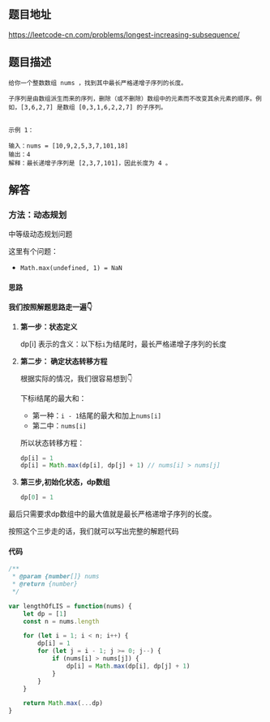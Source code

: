 ## 题目地址

https://leetcode-cn.com/problems/longest-increasing-subsequence/

## 题目描述

```
给你一个整数数组 nums ，找到其中最长严格递增子序列的长度。

子序列是由数组派生而来的序列，删除（或不删除）数组中的元素而不改变其余元素的顺序。例如，[3,6,2,7] 是数组 [0,3,1,6,2,2,7] 的子序列。

 
示例 1：

输入：nums = [10,9,2,5,3,7,101,18]
输出：4
解释：最长递增子序列是 [2,3,7,101]，因此长度为 4 。
```

## 解答

### 方法：动态规划

中等级动态规划问题

这里有个问题：

- `Math.max(undefined, 1) = NaN`

#### 思路

**我们按照解题思路走一遍👇**

1. **第一步：状态定义**

   dp[i] 表示的含义：以下标`i`为结尾时，最长严格递增子序列的长度

2. **第二步： 确定状态转移方程**

   根据实际的情况，我们很容易想到👇

   下标i结尾的最大和：

   - 第一种：`i - 1`结尾的最大和加上`nums[i]`
   - 第二中：`nums[i]`

   所以状态转移方程：

   ```js 
   dp[i] = 1
   dp[i] = Math.max(dp[i], dp[j] + 1) // nums[i] > nums[j]
   ```

    

3. **第三步,初始化状态，dp数组**

   ```js
   dp[0] = 1
   ```

最后只需要求dp数组中的最大值就是最长严格递增子序列的长度。

按照这个三步走的话，我们就可以写出完整的解题代码



#### 代码

```js
/**
 * @param {number[]} nums
 * @return {number}
 */

var lengthOfLIS = function(nums) {
    let dp = [1]
    const n = nums.length

    for (let i = 1; i < n; i++) {
        dp[i] = 1
        for (let j = i - 1; j >= 0; j--) {
            if (nums[i] > nums[j]) {
                dp[i] = Math.max(dp[i], dp[j] + 1)
            }
        }
    }

    return Math.max(...dp)
}
```